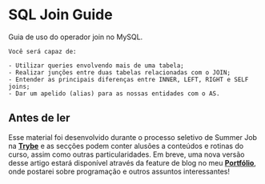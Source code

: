 # SQL Join Guide
Guia de uso do operador join no MySQL.

```
Você será capaz de:

- Utilizar queries envolvendo mais de uma tabela;
- Realizar junções entre duas tabelas relacionadas com o JOIN;
- Entender as principais diferenças entre INNER, LEFT, RIGHT e SELF joins;
- Dar um apelido (alias) para as nossas entidades com o AS.
```

## Antes de ler

Esse material foi desenvolvido durante o processo seletivo de Summer Job na [**Trybe**](https://www.betrybe.com/) e as secções podem conter alusões a
conteúdos e rotinas do curso, assim como outras particularidades. Em breve, uma nova versão desse artigo estará disponível através da feature de blog
no meu [**Portfólio**](https://portfolio-orcin-six.vercel.app/), onde postarei sobre programação e outros assuntos interessantes!
